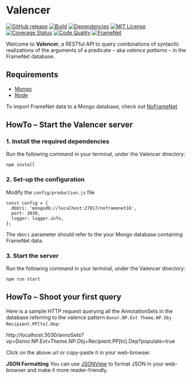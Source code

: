 # Valencer
[![GitHub release][release-image]][release-url]
[![Build][travis-image]][travis-url]
[![Dependencies][david-image]][david-url]
[![MIT License][license-image]][license-url]
[![Coverage Status][coverage-image]][coverage-url]
[![Code Quality][quality-image]][quality-url]
[![FrameNet][framenet-image]][framenet-url]

Welcome to **Valencer**, a RESTful API to query combinations of syntactic realizations of the arguments of a predicate &ndash; aka *valence patterns* &ndash; in the FrameNet database.

## Requirements
- [Mongo](https://docs.mongodb.com/manual/administration/install-community/)
- [Node](https://nodejs.org/en/download/)

To import FrameNet data to a Mongo database, check out [NoFrameNet](https://github.com/akb89/noframenet)

## HowTo &ndash; Start the Valencer server

### 1. Install the required dependencies
Run the following command in your terminal, under the Valencer directory:
```
npm install
```

### 2. Set-up the configuration
Modify the `config/production.js` file
```
const config = {
  dbUri: 'mongodb://localhost:27017/noframenet16',
  port: 3030,
  logger: logger.info,
};
```
The `dbUri` parameter should refer to the your Mongo database containing FrameNet data.

### 3. Start the server
Run the following command in your terminal, under the Valencer directory:
```
npm run start
```

## HowTo &ndash; Shoot your first query
Here is a sample HTTP request querying all the AnnotationSets in the database referring to the valence pattern `Donor.NP.Ext Theme.NP.Obj Recipient.PP[to].Dep`:

http://localhost:3030/annoSets?vp=Donor.NP.Ext+Theme.NP.Obj+Recipient.PP[to].Dep?populate=true

Click on the above url or copy-paste it in your web-browser.

**JSON Formatting** You can use [JSONView](https://addons.mozilla.org/en-US/firefox/addon/jsonview/) to format JSON in your web-browser and make it more reader-friendly.

[release-image]:https://img.shields.io/github/release/akb89/valencer.svg?style=flat-square
[release-url]:https://github.com/akb89/valencer/releases/latest
[travis-image]:https://img.shields.io/travis/akb89/valencer.svg?style=flat-square
[travis-url]:https://travis-ci.org/akb89/valencer
[coverage-image]:https://img.shields.io/coveralls/akb89/valencer/dev.svg?style=flat-square
[coverage-url]:https://coveralls.io/r/akb89/valencer?branch=master
[quality-image]:https://img.shields.io/codeclimate/github/akb89/valencer.svg?style=flat-square
[quality-url]:https://codeclimate.com/github/akb89/valencer
[framenet-image]:https://img.shields.io/badge/FrameNet-%3E%3D1.5-blue.svg?style=flat-square
[framenet-url]:https://framenet.icsi.berkeley.edu/fndrupal
[license-image]:http://img.shields.io/badge/license-MIT-000000.svg?style=flat-square
[license-url]:LICENSE.txt
[david-url]: https://david-dm.org/akb89/valencer
[david-image]: https://david-dm.org/akb89/valencer.svg?style=flat-square
